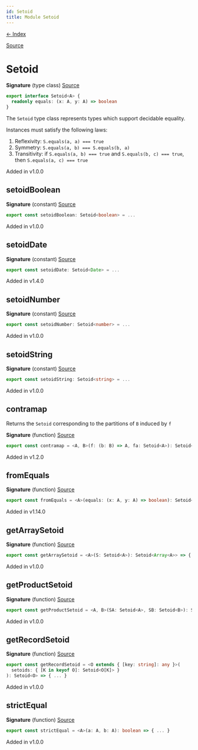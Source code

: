 ```yaml
---
id: Setoid
title: Module Setoid
---
```


[← Index](.)

[Source](https://github.com/gcanti/fp-ts/blob/master/src/Setoid.ts)

# Setoid

**Signature** (type class) [Source](https://github.com/gcanti/fp-ts/blob/master/src/Setoid.ts#L13-L15)

```ts
export interface Setoid<A> {
  readonly equals: (x: A, y: A) => boolean
}
```

The `Setoid` type class represents types which support decidable equality.

Instances must satisfy the following laws:

1. Reflexivity: `S.equals(a, a) === true`
2. Symmetry: `S.equals(a, b) === S.equals(b, a)`
3. Transitivity: if `S.equals(a, b) === true` and `S.equals(b, c) === true`, then `S.equals(a, c) === true`

Added in v1.0.0

## setoidBoolean

**Signature** (constant) [Source](https://github.com/gcanti/fp-ts/blob/master/src/Setoid.ts#L48-L48)

```ts
export const setoidBoolean: Setoid<boolean> = ...
```

Added in v1.0.0

## setoidDate

**Signature** (constant) [Source](https://github.com/gcanti/fp-ts/blob/master/src/Setoid.ts#L89-L89)

```ts
export const setoidDate: Setoid<Date> = ...
```

Added in v1.4.0

## setoidNumber

**Signature** (constant) [Source](https://github.com/gcanti/fp-ts/blob/master/src/Setoid.ts#L43-L43)

```ts
export const setoidNumber: Setoid<number> = ...
```

Added in v1.0.0

## setoidString

**Signature** (constant) [Source](https://github.com/gcanti/fp-ts/blob/master/src/Setoid.ts#L38-L38)

```ts
export const setoidString: Setoid<string> = ...
```

Added in v1.0.0

## contramap

Returns the `Setoid` corresponding to the partitions of `B` induced by `f`

**Signature** (function) [Source](https://github.com/gcanti/fp-ts/blob/master/src/Setoid.ts#L82-L84)

```ts
export const contramap = <A, B>(f: (b: B) => A, fa: Setoid<A>): Setoid<B> => { ... }
```

Added in v1.2.0

## fromEquals

**Signature** (function) [Source](https://github.com/gcanti/fp-ts/blob/master/src/Setoid.ts#L20-L24)

```ts
export const fromEquals = <A>(equals: (x: A, y: A) => boolean): Setoid<A> => { ... }
```

Added in v1.14.0

## getArraySetoid

**Signature** (function) [Source](https://github.com/gcanti/fp-ts/blob/master/src/Setoid.ts#L53-L55)

```ts
export const getArraySetoid = <A>(S: Setoid<A>): Setoid<Array<A>> => { ... }
```

Added in v1.0.0

## getProductSetoid

**Signature** (function) [Source](https://github.com/gcanti/fp-ts/blob/master/src/Setoid.ts#L74-L76)

```ts
export const getProductSetoid = <A, B>(SA: Setoid<A>, SB: Setoid<B>): Setoid<[A, B]> => { ... }
```

Added in v1.0.0

## getRecordSetoid

**Signature** (function) [Source](https://github.com/gcanti/fp-ts/blob/master/src/Setoid.ts#L59-L70)

```ts
export const getRecordSetoid = <O extends { [key: string]: any }>(
  setoids: { [K in keyof O]: Setoid<O[K]> }
): Setoid<O> => { ... }
```

Added in v1.0.0

## strictEqual

**Signature** (function) [Source](https://github.com/gcanti/fp-ts/blob/master/src/Setoid.ts#L29-L31)

```ts
export const strictEqual = <A>(a: A, b: A): boolean => { ... }
```

Added in v1.0.0
